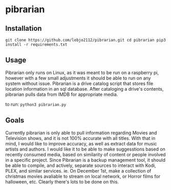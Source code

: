 # pibrarian

## Installation

`
git clone https://github.com/lebjo2112/pibrarian.git
cd pibrarian
pip3 install -r requirements.txt
`

## Usage
Pibrarian only runs on Linux, as it was meant to be run on a raspberry pi, however with a few small adjustments it should be able to run on any system without issue.
Pibrarian is a drive catalog script that stores file location information in an sql database. 
After cataloging a drive's contents, pibrarian pulls data from IMDB for appropriate media.

to run:
`
python3 pibrarian.py
`
## Goals
Currently pibrarian is only able to pull information regarding Movies and Television shows, and it is not 100% accurate with all titles.
With that in mind, I would like to improve accuracy, as well as extract data for music artists and authors.
I would like it to be able to make suggesstions based on recently consumed media, based on similarity of content or people involved in a specific project.
Since Pibrarian is a backup management tool, it should be able to compile, and actively, separate sources to interact with Kodi, PLEX, and similar services.
ie. On December 1st, make a collection of christmas movies avaliable to stream on local network, or Horror films for halloween, etc. 
Clearly there's lots to be done on this.

